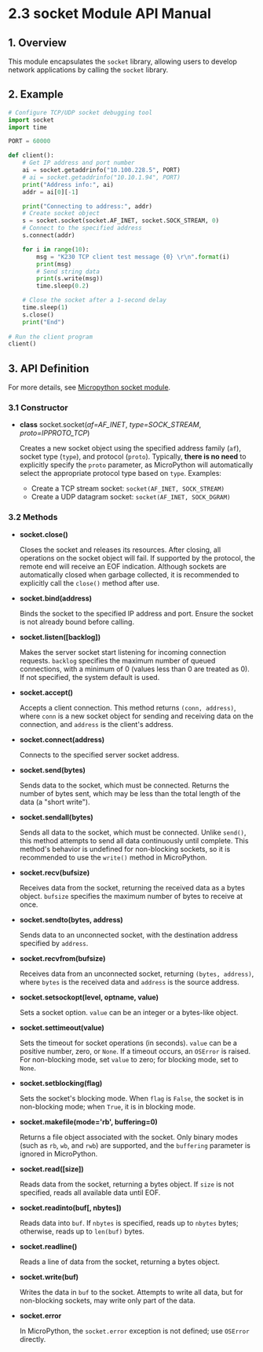 # 2.3 socket Module API Manual

## 1. Overview

This module encapsulates the `socket` library, allowing users to develop network applications by calling the `socket` library.

## 2. Example

```python
# Configure TCP/UDP socket debugging tool
import socket
import time

PORT = 60000

def client():
    # Get IP address and port number
    ai = socket.getaddrinfo("10.100.228.5", PORT)
    # ai = socket.getaddrinfo("10.10.1.94", PORT)
    print("Address info:", ai)
    addr = ai[0][-1]

    print("Connecting to address:", addr)
    # Create socket object
    s = socket.socket(socket.AF_INET, socket.SOCK_STREAM, 0)
    # Connect to the specified address
    s.connect(addr)

    for i in range(10):
        msg = "K230 TCP client test message {0} \r\n".format(i)
        print(msg)
        # Send string data
        print(s.write(msg))
        time.sleep(0.2)

    # Close the socket after a 1-second delay
    time.sleep(1)
    s.close()
    print("End")
 
# Run the client program
client()
```

## 3. API Definition

For more details, see [Micropython socket module](https://docs.micropython.org/en/latest/library/socket.html).

### 3.1 Constructor

- **class** socket.socket(*af=AF_INET*, *type=SOCK_STREAM*, *proto=IPPROTO_TCP*)  

  Creates a new socket object using the specified address family (`af`), socket type (`type`), and protocol (`proto`). Typically, **there is no need** to explicitly specify the `proto` parameter, as MicroPython will automatically select the appropriate protocol type based on `type`. Examples:
  - Create a TCP stream socket: `socket(AF_INET, SOCK_STREAM)`
  - Create a UDP datagram socket: `socket(AF_INET, SOCK_DGRAM)`

### 3.2 Methods

- **socket.close()**

  Closes the socket and releases its resources. After closing, all operations on the socket object will fail. If supported by the protocol, the remote end will receive an EOF indication. Although sockets are automatically closed when garbage collected, it is recommended to explicitly call the `close()` method after use.

- **socket.bind(address)**

  Binds the socket to the specified IP address and port. Ensure the socket is not already bound before calling.

- **socket.listen([backlog])**

  Makes the server socket start listening for incoming connection requests. `backlog` specifies the maximum number of queued connections, with a minimum of 0 (values less than 0 are treated as 0). If not specified, the system default is used.

- **socket.accept()**

  Accepts a client connection. This method returns `(conn, address)`, where `conn` is a new socket object for sending and receiving data on the connection, and `address` is the client's address.

- **socket.connect(address)**

  Connects to the specified server socket address.

- **socket.send(bytes)**

  Sends data to the socket, which must be connected. Returns the number of bytes sent, which may be less than the total length of the data (a "short write").

- **socket.sendall(bytes)**

  Sends all data to the socket, which must be connected. Unlike `send()`, this method attempts to send all data continuously until complete. This method's behavior is undefined for non-blocking sockets, so it is recommended to use the `write()` method in MicroPython.

- **socket.recv(bufsize)**

  Receives data from the socket, returning the received data as a bytes object. `bufsize` specifies the maximum number of bytes to receive at once.

- **socket.sendto(bytes, address)**

  Sends data to an unconnected socket, with the destination address specified by `address`.

- **socket.recvfrom(bufsize)**

  Receives data from an unconnected socket, returning `(bytes, address)`, where `bytes` is the received data and `address` is the source address.

- **socket.setsockopt(level, optname, value)**

  Sets a socket option. `value` can be an integer or a bytes-like object.

- **socket.settimeout(value)**

  Sets the timeout for socket operations (in seconds). `value` can be a positive number, zero, or `None`. If a timeout occurs, an `OSError` is raised. For non-blocking mode, set `value` to zero; for blocking mode, set to `None`.

- **socket.setblocking(flag)**

  Sets the socket's blocking mode. When `flag` is `False`, the socket is in non-blocking mode; when `True`, it is in blocking mode.

- **socket.makefile(mode='rb', buffering=0)**

  Returns a file object associated with the socket. Only binary modes (such as `rb`, `wb`, and `rwb`) are supported, and the `buffering` parameter is ignored in MicroPython.

- **socket.read([size])**

  Reads data from the socket, returning a bytes object. If `size` is not specified, reads all available data until EOF.

- **socket.readinto(buf[, nbytes])**

  Reads data into `buf`. If `nbytes` is specified, reads up to `nbytes` bytes; otherwise, reads up to `len(buf)` bytes.

- **socket.readline()**

  Reads a line of data from the socket, returning a bytes object.

- **socket.write(buf)**

  Writes the data in `buf` to the socket. Attempts to write all data, but for non-blocking sockets, may write only part of the data.

- **socket.error**

  In MicroPython, the `socket.error` exception is not defined; use `OSError` directly.
  